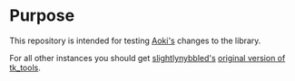 # Purpose

This repository is intended for testing [Aoki's](https://github.com/AokiAhishatsu) changes to the library.

For all other instances you should get [slightlynybbled's](https://github.com/slightlynybbled) [original version of tk_tools](https://github.com/slightlynybbled/tk_tools).
